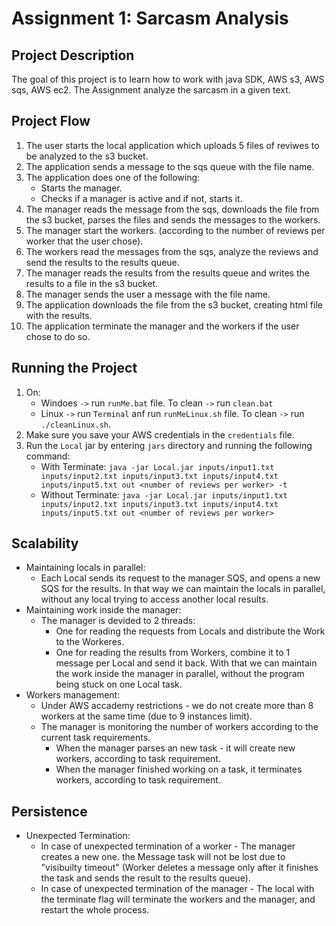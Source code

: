 # Assignment 1: Sarcasm Analysis

## Project Description

The goal of this project is to learn how to work with java SDK, AWS s3, AWS sqs, AWS ec2.
The Assignment analyze the sarcasm in a given text.

## Project Flow

1. The user starts the local application which uploads 5 files of reviwes to be analyzed to the s3 bucket.
2. The application sends a message to the sqs queue with the file name.
3. The application does one of the following:
    * Starts the manager.
    * Checks if a manager is active and if not, starts it.
4. The manager reads the message from the sqs, downloads the file from the s3 bucket, parses the files and sends the messages to the workers.
5. The manager start the workers. (according to the number of reviews per worker that the user chose).
6. The workers read the messages from the sqs, analyze the reviews and send the results to the results queue.
7. The manager reads the results from the results queue and writes the results to a file in the s3 bucket.
8. The manager sends the user a message with the file name.
9. The application downloads the file from the s3 bucket, creating html file with the results.
10. The application terminate the manager and the workers if the user chose to do so.

## Running the Project

1. On:
   * Windoes `->` run `runMe.bat` file. To clean `->` run `clean.bat`
   * Linux `->` run `Terminal` anf run `runMeLinux.sh` file. To clean `->` run `./cleanLinux.sh`.
2. Make sure you save your AWS credentials in the `credentials` file.
3. Run the `Local` jar by entering `jars` directory and running the following command:
    * With Terminate: `java -jar Local.jar inputs/input1.txt inputs/input2.txt inputs/input3.txt inputs/input4.txt inputs/input5.txt out <number of reviews per worker> -t`
    * Without Terminate: `java -jar Local.jar inputs/input1.txt inputs/input2.txt inputs/input3.txt inputs/input4.txt inputs/input5.txt out <number of reviews per worker>`

## Scalability
* Maintaining locals in parallel:
  * Each Local sends its request to the manager SQS, and opens a new SQS for the results.
  In that way we can maintain the locals in parallel, without any local trying to access another local results.
* Maintaining work inside the manager:
   * The manager is devided to 2 threads:
     * One for reading the requests from Locals and distribute the Work to the Workeres.
     * One for reading the results from Workers, combine it to 1 message per Local and send it back.
   With that we can maintain the work inside the manager in parallel, without the program being stuck on one Local task.
* Workers management:
  * Under AWS accademy restrictions - we do not create more than 8 workers at the same time (due to 9 instances limit).
  * The manager is monitoring the number of workers according to the current task requirements.
    * When the manager parses an new task - it will create new workers, according to task requirement.
    * When the manager finished working on a task, it terminates workers, according to task requirement.

## Persistence
* Unexpected Termination:
  * In case of unexpected termination of a worker - The manager creates a new one.
   the Message task will not be lost due to "visibuilty timeout" (Worker deletes a message only after it finishes the task and sends the result to the results queue). 
  * In case of unexpected termination of the manager - The local with the terminate flag will terminate the workers and the manager, and restart the whole process.
